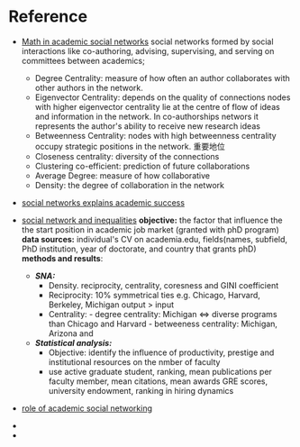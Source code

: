 # Reference 

 - [Math in academic social networks](https://www.researchgate.net/publication/284765879_The_Mathematics_of_Social_Network_Analysis_Metrics_for_Academic_Social_Networks/link/5b8cdc1fa6fdcc5f8b7a4fbe/download)
	social networks formed by social interactions like co-authoring, advising, supervising, and serving on committees between academics; 

	 - Degree Centrality: measure of how often an author collaborates with other authors in the network. 
	 - Eigenvector Centrality: depends on the quality of connections nodes with higher eigenvector centrality lie at the centre of flow of ideas and information in the network.
	 In co-authorships networs it represents the author's ability to receive new research ideas
	 -  Betweenness Centrality: nodes with high betweenness centrality occupy strategic positions in the network. 重要地位
	 - Closeness centrality: diversity of the connections
	 - Clustering co-efficient: prediction of future collaborations
	 - Average Degree: measure of how collaborative 
	 - Density: the degree of collaboration in the network  



 - [social networks explains academic success](https://www.pnas.org/content/pnas/116/3/792.full.pdf)
 
 
 - [social network and inequalities](https://anthrosource.onlinelibrary.wiley.com/doi/pdf/10.1111/aman.13158)
 **objective:** the factor that influence the the start position in academic job market (granted with phD program)
 **data sources:** individual's CV on academia.edu, fields(names, subfield, PhD institution, year of doctorate, and country that grants phD)
 **methods and results**: 
	 - ***SNA:*** 
		 - Density. reciprocity, centrality, coresness and GINI coefficient 
		 - Reciprocity: 10% symmetrical ties e.g. Chicago, Harvard, Berkeley, Michigan output > input
		 - Centrality: 
				 - degree centrality: Michigan <=> diverse programs than Chicago and Harvard
				 - betweeness centrality: Michigan, Arizona and 
	 - ***Statistical analysis:*** 
		 - Objective: identify the influence of productivity, prestige and institutional resources on the nmber of faculty  
		 - use active graduate student, ranking, mean publications per faculty member, mean citations, mean awards GRE scores, university endowment, ranking in hiring dynamics

 
 
 
 

	
 - [role of academic social networking](https://www.researchgate.net/publication/267642307_Academics_and_their_online_networks_Exploring_the_role_of_academic_social_networking_sites)
 - 
 - 

<!--stackedit_data:
eyJoaXN0b3J5IjpbNzk0OTM0MjcyLDE3MjAwOTE1NjQsLTIwNz
Y5NTIxNjMsLTEzNjUxNTQ3NzcsLTIwNTQ0Njc3NiwtMzI2NTg1
Nzg0LDExMTQ1OTMwODUsLTQzMTczNTYyMSwxMzk0NTY4NzExLD
k1NDQxNjEyNywtMjAzMjU4ODI1NiwtMjU3MzgzMywtNzk5MzYz
MDk4LC0xNjcyNTE0NzQsMTkwNzcxMzM1NywzNzc3MDY3NzBdfQ
==
-->